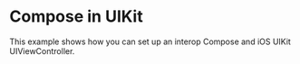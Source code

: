 # Compose in UIKit

This example shows how you can set up an interop Compose and iOS UIKit UIViewController.
